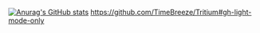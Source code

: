 [![Anurag's GitHub stats](https://github-readme-stats.vercel.app/api?username=Suni-code)](https://github.com/Suni-code/github-readme-stats)
 https://github.com/TimeBreeze/Tritium#gh-light-mode-only

